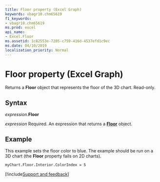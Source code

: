 ```yaml
---
title: Floor property (Excel Graph)
keywords: vbagr10.chm65619
f1_keywords:
- vbagr10.chm65619
ms.prod: excel
api_name:
- Excel.Floor
ms.assetid: 1c82553e-7285-c759-416d-4537efd1c9ec
ms.date: 04/10/2019
localization_priority: Normal
---
```



# Floor property (Excel Graph)

Returns a **Floor** object that represents the floor of the 3D chart. Read-only.

## Syntax

_expression_.**Floor**

_expression_ Required. An expression that returns a **[Floor](Excel.Floor-graph-object.md)** object.


## Example

This example sets the floor color to blue. The example should be run on a 3D chart (the **Floor** property fails on 2D charts).

```vb
myChart.Floor.Interior.ColorIndex = 5
```

[!include[Support and feedback](~/includes/feedback-boilerplate.md)]